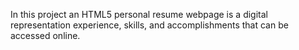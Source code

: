 In this project an HTML5 personal resume webpage is a digital representation experience, skills, and accomplishments that can be accessed online.
